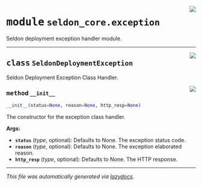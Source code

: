 <!-- markdownlint-disable -->

<a href="../klops/seldon_core/exception.py#L0"><img align="right" style="float:right;" src="https://img.shields.io/badge/-source-cccccc?style=flat-square"></a>

# <kbd>module</kbd> `seldon_core.exception`
Seldon deployment exception handler module. 



---

<a href="../klops/seldon_core/exception.py#L7"><img align="right" style="float:right;" src="https://img.shields.io/badge/-source-cccccc?style=flat-square"></a>

## <kbd>class</kbd> `SeldonDeploymentException`
Seldon Deployment Exception Class Handler. 

<a href="../klops/seldon_core/exception.py#L12"><img align="right" style="float:right;" src="https://img.shields.io/badge/-source-cccccc?style=flat-square"></a>

### <kbd>method</kbd> `__init__`

```python
__init__(status=None, reason=None, http_resp=None)
```

The constructor for the exception class handler. 



**Args:**
 
 - <b>`status`</b> (_type_, optional):   Defaults to None. The exception status code. 
 - <b>`reason`</b> (_type_, optional):   Defaults to None. The exception elaborated reason. 
 - <b>`http_resp`</b> (_type_, optional):   Defaults to None. The HTTP response. 







---

_This file was automatically generated via [lazydocs](https://github.com/ml-tooling/lazydocs)._
